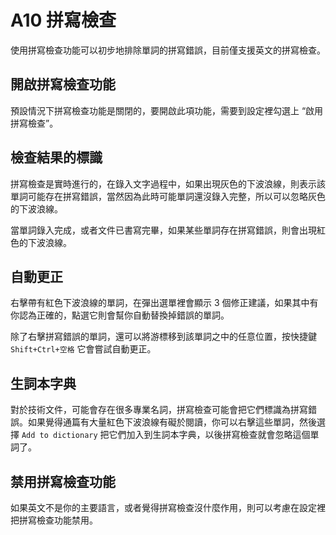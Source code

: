# A10 拼寫檢查

使用拼寫檢查功能可以初步地排除單詞的拼寫錯誤，目前僅支援英文的拼寫檢查。

## 開啟拼寫檢查功能

預設情況下拼寫檢查功能是關閉的，要開啟此項功能，需要到設定裡勾選上 “啟用拼寫檢查”。

## 檢查結果的標識

拼寫檢查是實時進行的，在錄入文字過程中，如果出現灰色的下波浪線，則表示該單詞可能存在拼寫錯誤，當然因為此時可能單詞還沒錄入完整，所以可以忽略灰色的下波浪線。

當單詞錄入完成，或者文件已書寫完畢，如果某些單詞存在拼寫錯誤，則會出現紅色的下波浪線。

## 自動更正

右擊帶有紅色下波浪線的單詞，在彈出選單裡會顯示 3 個修正建議，如果其中有你認為正確的，點選它則會幫你自動替換掉錯誤的單詞。

除了右擊拼寫錯誤的單詞，還可以將游標移到該單詞之中的任意位置，按快捷鍵 `Shift+Ctrl+空格` 它會嘗試自動更正。

## 生詞本字典

對於技術文件，可能會存在很多專業名詞，拼寫檢查可能會把它們標識為拼寫錯誤。如果覺得通篇有大量紅色下波浪線有礙於閱讀，你可以右擊這些單詞，然後選擇 `Add to dictionary` 把它們加入到生詞本字典，以後拼寫檢查就會忽略這個單詞了。

## 禁用拼寫檢查功能

如果英文不是你的主要語言，或者覺得拼寫檢查沒什麼作用，則可以考慮在設定裡把拼寫檢查功能禁用。